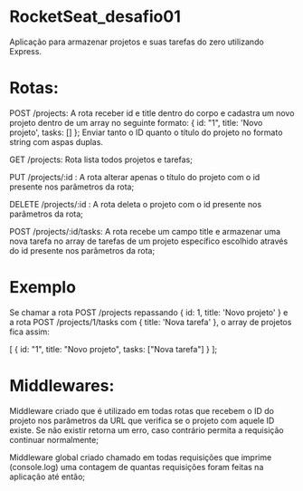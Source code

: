 # RocketSeat_desafio01

Aplicação para armazenar projetos e suas tarefas do zero utilizando Express.

# Rotas:

POST /projects: A rota receber id e title dentro do corpo e cadastra um novo projeto dentro de um array no seguinte formato: 
{ id: "1", title: 'Novo projeto', tasks: [] }; 
Enviar tanto o ID quanto o título do projeto no formato string com aspas duplas.

GET /projects: Rota lista todos projetos e tarefas;

PUT /projects/:id : A rota alterar apenas o título do projeto com o id presente nos parâmetros da rota;

DELETE /projects/:id : A rota deleta o projeto com o id presente nos parâmetros da rota;

POST /projects/:id/tasks: A rota recebe um campo title e armazenar uma nova tarefa no array de tarefas de um projeto
específico escolhido através do id presente nos parâmetros da rota;

# Exemplo
Se chamar a rota POST /projects repassando { id: 1, title: 'Novo projeto' } e a rota POST /projects/1/tasks com
{ title: 'Nova tarefa' }, o array de projetos fica assim:

[
  {
    id: "1",
    title: "Novo projeto",
    tasks: ["Nova tarefa"]
  }
];

# Middlewares:

Middleware criado que é utilizado em todas rotas que recebem o ID do projeto nos parâmetros da URL que verifica se o projeto 
com aquele ID existe. Se não existir retorna um erro, caso contrário permita a requisição continuar normalmente;

Middleware global criado chamado em todas requisições que imprime (console.log) uma contagem de quantas requisições foram 
feitas na aplicação até então;
